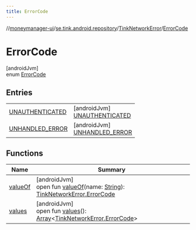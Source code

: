 ```yaml
---
title: ErrorCode
---
```

//[moneymanager-ui](../../../../index.html)/[se.tink.android.repository](../../index.html)/[TinkNetworkError](../index.html)/[ErrorCode](index.html)



# ErrorCode



[androidJvm]\
enum [ErrorCode](index.html)



## Entries


| | |
|---|---|
| [UNAUTHENTICATED](-u-n-a-u-t-h-e-n-t-i-c-a-t-e-d/index.html) | [androidJvm]<br>[UNAUTHENTICATED](-u-n-a-u-t-h-e-n-t-i-c-a-t-e-d/index.html) |
| [UNHANDLED_ERROR](-u-n-h-a-n-d-l-e-d_-e-r-r-o-r/index.html) | [androidJvm]<br>[UNHANDLED_ERROR](-u-n-h-a-n-d-l-e-d_-e-r-r-o-r/index.html) |


## Functions


| Name | Summary |
|---|---|
| [valueOf](value-of.html) | [androidJvm]<br>open fun [valueOf](value-of.html)(name: [String](https://developer.android.com/reference/kotlin/java/lang/String.html)): [TinkNetworkError.ErrorCode](index.html) |
| [values](values.html) | [androidJvm]<br>open fun [values](values.html)(): [Array](https://kotlinlang.org/api/latest/jvm/stdlib/kotlin/-array/index.html)&lt;[TinkNetworkError.ErrorCode](index.html)&gt; |

